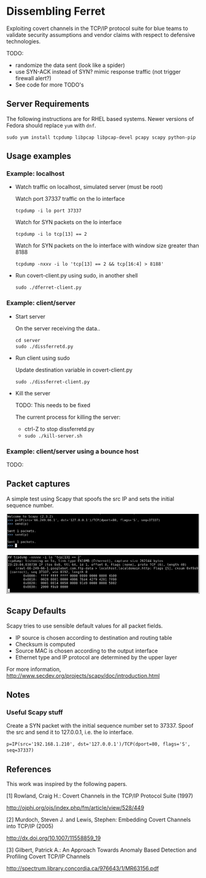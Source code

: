 # Dissembling Ferret

Exploiting covert channels in the TCP/IP protocol suite for blue teams to
validate security assumptions and vendor claims with respect to defensive
technologies.

TODO:
- randomize the data sent (look like a spider)
- use SYN-ACK instead of SYN? mimic response traffic (not trigger firewall alert?)
- See code for more TODO's


## Server Requirements

The following instructions are for RHEL based systems. Newer versions of Fedora
should replace ```yum``` with ```dnf```.

```
sudo yum install tcpdump libpcap libpcap-devel pcapy scapy python-pip
```



## Usage examples


### Example: localhost ###

- Watch traffic on localhost, simulated server (must be root)
    
    Watch port 37337 traffic on the lo interface 
    
    ```
    tcpdump -i lo port 37337
    ```

    Watch for SYN packets on the lo interface
    
    ```
    tcpdump -i lo tcp[13] == 2
    ```

    Watch for SYN packets on the lo interface with window size greater than 8188
    
    ```
    tcpdump -nxxv -i lo 'tcp[13] == 2 && tcp[16:4] > 8188'
    ```
    

- Run covert-client.py using sudo, in another shell

    ```
    sudo ./dferret-client.py
    ```

### Example: client/server ###

- Start server

    On the server receiving the data..
    
    ```
    cd server
    sudo ./dissferretd.py
    ```

- Run client using sudo

    Update destination variable in covert-client.py
    
    ```
    sudo ./dissferret-client.py
    ```

- Kill the server

    TODO: This needs to be fixed
    
    The current process for killing the server: 
    - ctrl-Z to stop dissferretd.py
    - ```sudo ./kill-server.sh```


### Example: client/server using a bounce host ###

TODO:
    

## Packet captures

A simple test using Scapy that spoofs the src IP and sets the initial sequence
number.

![localhost example](images/scapy-packet.png)

![localhost example](images/example-single.png)


## Scapy Defaults

Scapy tries to use sensible default values for all packet fields.

- IP source is chosen according to destination and routing table
- Checksum is computed
- Source MAC is chosen according to the output interface
- Ethernet type and IP protocol are determined by the upper layer


For more information, http://www.secdev.org/projects/scapy/doc/introduction.html

## Notes

### Useful Scapy stuff ###

Create a SYN packet with the initial sequence number set to 37337. Spoof the src
and send it to 127.0.0.1, i.e. the lo interface.

```
p=IP(src='192.168.1.210', dst='127.0.0.1')/TCP(dport=80, flags='S', seq=37337)
```



## References

This work was inspired by the following papers.

[1] Rowland, Craig H.: Covert Channels in the TCP/IP Protocol Suite (1997)
 
  http://ojphi.org/ojs/index.php/fm/article/view/528/449

[2] Murdoch, Steven J. and Lewis, Stephen: Embedding Covert Channels into TCP/IP (2005)

  http://dx.doi.org/10.1007/11558859_19
  
[3] Gilbert, Patrick A.: An Approach Towards Anomaly Based Detection and Profiling
    Covert TCP/IP Channels
    
  http://spectrum.library.concordia.ca/976643/1/MR63156.pdf

